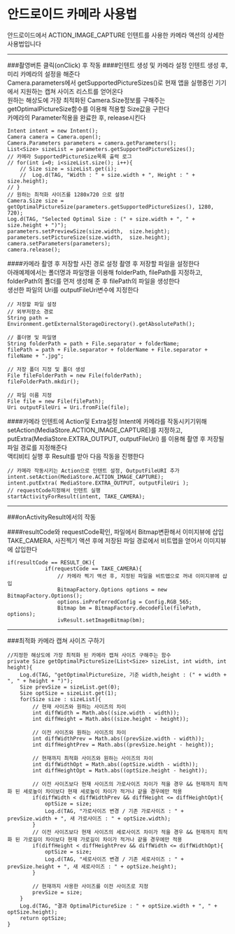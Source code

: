 안드로이드 카메라 사용법
===


안드로이드에서 ACTION_IMAGE_CAPTURE 인텐트를 사용한 카메라 액션의 상세한 사용법입니다
__________________
###촬영버튼 클릭(onClick) 후 작동
####인텐트 생성 및 카메라 설정
인텐트 생성 후, 미리 카메라의 설정을 해준다  
Camera.parameters에서 getSupportedPictureSizes()로 현재 앱을 실행중인 기기에서 지원하는 캡쳐 사이즈 리스트를 얻어온다  
원하는 해상도에 가장 최적화된 Camera.Size정보를 구해주는 getOptimalPictureSize함수를 이용해 적용할 Size값을 구한다  
카메라의 Parameter적용을 완료한 후, release시킨다  

```
Intent intent = new Intent();
Camera camera = Camera.open();
Camera.Parameters parameters = camera.getParameters();
List<Size> sizeList = parameters.getSupportedPictureSizes();
// 카메라 SupportedPictureSize목록 출력 로그
// for(int i=0; i<sizeList.size(); i++){
	// Size size = sizeList.get(i);
	//	Log.d(TAG, "Width : " + size.width + ", Height : " + size.height);
// }
// 원하는 최적화 사이즈를 1280x720 으로 설정
Camera.Size size =  getOptimalPictureSize(parameters.getSupportedPictureSizes(), 1280, 720);
Log.d(TAG, "Selected Optimal Size : (" + size.width + ", " + size.height + ")");
parameters.setPreviewSize(size.width,  size.height);
parameters.setPictureSize(size.width,  size.height);
camera.setParameters(parameters);
camera.release();
```

####카메라 촬영 후 저장할 사진 경로 설정
촬영 후 저장할 파일을 설정한다  
아래예제에서는 폴더명과 파일명을 이용해 folderPath, filePath를 지정하고, folderPath의 폴더를 먼저 생성해 준 후 filePath의 파일을 생성한다  
생선한 파일의 Uri를 outputFileUri변수에 지정한다  
```
// 저장할 파일 설정
// 외부저장소 경로
String path = Environment.getExternalStorageDirectory().getAbsolutePath();

// 폴더명 및 파일명
String folderPath = path + File.separator + folderName;
filePath = path + File.separator + folderName + File.separator +  fileName + ".jpg";

// 저장 폴더 지정 및 폴더 생성
File fileFolderPath = new File(folderPath);
fileFolderPath.mkdir();

// 파일 이름 지정
File file = new File(filePath);
Uri outputFileUri = Uri.fromFile(file);
```

####카메라 인텐트에 Action및 Extra설정
Intent에 카메라를 작동시키기위해 setAction(MediaStore.ACTION_IMAGE_CAPTURE)를 지정하고,  
putExtra(MediaStore.EXTRA_OUTPUT, outputFileUri) 를 이용해 촬영 후 저장될 파일 경로를 지정해준다  
액티비티 실행 후 Result를 받아 다음 작동을 진행한다  
```
// 카메라 작동시키는 Action으로 인텐트 설정, OutputFileURI 추가
intent.setAction(MediaStore.ACTION_IMAGE_CAPTURE);
intent.putExtra( MediaStore.EXTRA_OUTPUT, outputFileUri );
// requestCode지정해서 인텐트 실행
startActivityForResult(intent, TAKE_CAMERA);
```
______________________
###onActivityResult에서의 작동

####resultCode와 requestCode확인, 파일에서 Bitmap변환해서 이미지뷰에 삽입
TAKE_CAMERA, 사진찍기 액션 후에 저장된 파일 경로에서 비트맵을 얻어서 이미지뷰에 삽입한다  
```
if(resultCode == RESULT_OK){
			if(requestCode == TAKE_CAMERA){
				// 카메라 찍기 액션 후, 지정된 파일을 비트맵으로 꺼내 이미지뷰에 삽입
				BitmapFactory.Options options = new BitmapFactory.Options();
			    options.inPreferredConfig = Config.RGB_565;
			    Bitmap bm = BitmapFactory.decodeFile(filePath, options);
			    ivResult.setImageBitmap(bm);
```

_____________________
###최적화 카메라 캡쳐 사이즈 구하기
```
//지정한 해상도에 가장 최적화 된 카메라 캡쳐 사이즈 구해주는 함수
private Size getOptimalPictureSize(List<Size> sizeList, int width, int height){
	Log.d(TAG, "getOptimalPictureSize, 기준 width,height : (" + width + ", " + height + ")");
	Size prevSize = sizeList.get(0);
	Size optSize = sizeList.get(1);
	for(Size size : sizeList){
		// 현재 사이즈와 원하는 사이즈의 차이
		int diffWidth = Math.abs((size.width - width));
		int diffHeight = Math.abs((size.height - height));

		// 이전 사이즈와 원하는 사이즈의 차이
		int diffWidthPrev = Math.abs((prevSize.width - width));
		int diffHeightPrev = Math.abs((prevSize.height - height));

		// 현재까지 최적화 사이즈와 원하는 사이즈의 차이
		int diffWidthOpt = Math.abs((optSize.width - width));
		int diffHeightOpt = Math.abs((optSize.height - height));

		// 이전 사이즈보다 현재 사이즈의 가로사이즈 차이가 적을 경우 && 현재까지 최적화 된 세로높이 차이보다 현재 세로높이 차이가 적거나 같을 경우에만 적용
		if(diffWidth < diffWidthPrev && diffHeight <= diffHeightOpt){
			optSize = size;
			Log.d(TAG, "가로사이즈 변경 / 기존 가로사이즈 : " + prevSize.width + ", 새 가로사이즈 : " + optSize.width);
		}
		// 이전 사이즈보다 현재 사이즈의 세로사이즈 차이가 적을 경우 && 현재까지 최적화 된 가로길이 차이보다 현재 가로길이 차이가 적거나 같을 경우에만 적용
		if(diffHeight < diffHeightPrev && diffWidth <= diffWidthOpt){
			optSize = size;
			Log.d(TAG, "세로사이즈 변경 / 기존 세로사이즈 : " + prevSize.height + ", 새 세로사이즈 : " + optSize.height);
		}

		// 현재까지 사용한 사이즈를 이전 사이즈로 지정
		prevSize = size;
	}
	Log.d(TAG, "결과 OptimalPictureSize : " + optSize.width + ", " + optSize.height);
	return optSize;
}
```
